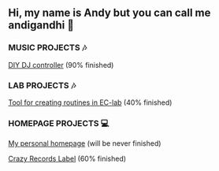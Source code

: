 ## Hi, my name is Andy but you can call me andigandhi 👋

### MUSIC PROJECTS 🎶

[DIY DJ controller](https://github.com/andigandhi/DIY-MIDI-controller) (90% finished)


### LAB PROJECTS 🎶

[Tool for creating routines in EC-lab](https://github.com/andigandhi/ec-lab-helper) (40% finished)


### HOMEPAGE PROJECTS 💻

[My personal homepage](https://andigandhi.ga/) (will be never finished)

[Crazy Records Label](https://crazyrec.de/)  (60% finished)


<!--
**andigandhi/andigandhi** is a ✨ _special_ ✨ repository because its `README.md` (this file) appears on your GitHub profile.

Here are some ideas to get you started:

- 🔭 I’m currently working on ...
- 🌱 I’m currently learning ...
- 👯 I’m looking to collaborate on ...
- 🤔 I’m looking for help with ...
- 💬 Ask me about ...
- 📫 How to reach me: ...
- 😄 Pronouns: ...
- ⚡ Fun fact: ...
-->
